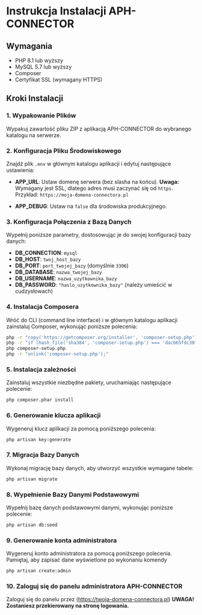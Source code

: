 # Instrukcja Instalacji APH-CONNECTOR

## Wymagania

- PHP 8.1 lub wyższy
- MySQL 5.7 lub wyższy
- Composer
- Certyfikat SSL (wymagany HTTPS)

## Kroki Instalacji

### 1. Wypakowanie Plików

Wypakuj zawartość pliku ZIP z aplikacją APH-CONNECTOR do wybranego katalogu na serwerze.

### 2. Konfiguracja Pliku Środowiskowego

Znajdź plik `.env` w głównym katalogu aplikacji i edytuj następujące ustawienia:

- **APP_URL**: Ustaw domenę serwera (bez slasha na końcu). **Uwaga:** Wymagany jest SSL, dlatego adres musi zaczynać się od `https`. Przykład: `https://moja-domena-connectora.pl`

- **APP_DEBUG**: Ustaw na `false` dla środowiska produkcyjnego.

### 3. Konfiguracja Połączenia z Bazą Danych

Wypełnij poniższe parametry, dostosowując je do swojej konfiguracji bazy danych:

- **DB_CONNECTION**: `mysql`
- **DB_HOST**: `twoj_host_bazy`
- **DB_PORT**: `port_twojej_bazy` (domyślnie `3306`)
- **DB_DATABASE**: `nazwa_twojej_bazy`
- **DB_USERNAME**: `nazwa_uzytkownika_bazy`
- **DB_PASSWORD**: `"haslo_uzytkownika_bazy"` (należy umieścić w cudzysłowach)

### 4. Instalacja Composera

Wróć do CLI (command line interface) i w głównym katalogu aplikacji zainstaluj Composer, wykonując poniższe polecenia:

```sh
php -r "copy('https://getcomposer.org/installer', 'composer-setup.php');"
php -r "if (hash_file('sha384', 'composer-setup.php') === 'dac665fdc30fdd8ec78b38b9800061b4150413ff2e3b6f88543c636f7cd84f6db9189d43a81e5503cda447da73c7e5b6') { echo 'Installer verified'; } else { echo 'Installer corrupt'; unlink('composer-setup.php'); } echo PHP_EOL;"
php composer-setup.php
php -r "unlink('composer-setup.php');"
```
### 5. Instalacja zależności

Zainstaluj wszystkie niezbędne pakiety, uruchamiając następujące polecenie:

```sh
php composer.phar install
```

### 6. Generowanie klucza aplikacji

Wygeneruj klucz aplikacji za pomocą poniższego polecenia:
```sh
php artisan key:generate
```

### 7. Migracja Bazy Danych

Wykonaj migrację bazy danych, aby utworzyć wszystkie wymagane tabele:
```sh
php artisan migrate
```

### 8. Wypełnienie Bazy Danymi Podstawowymi

Wypełnij bazę danych podstawowymi danymi, wykonując poniższe polecenie:
```sh
php artisan db:seed
```

### 9. Generowanie konta administratora

Wygeneruj konto administratora za pomocą poniższego polecenia. Pamiętaj, aby zapisać dane wyświetlone po wykonaniu komendy
```sh
php artisan create:admin
```
### 10. Zaloguj się do panelu administratora APH-CONNECTOR

Zaloguj się do panelu przez (https://twoja-domena-connectora.pl) **UWAGA! Zostaniesz przekierowany na stronę logowania.**

